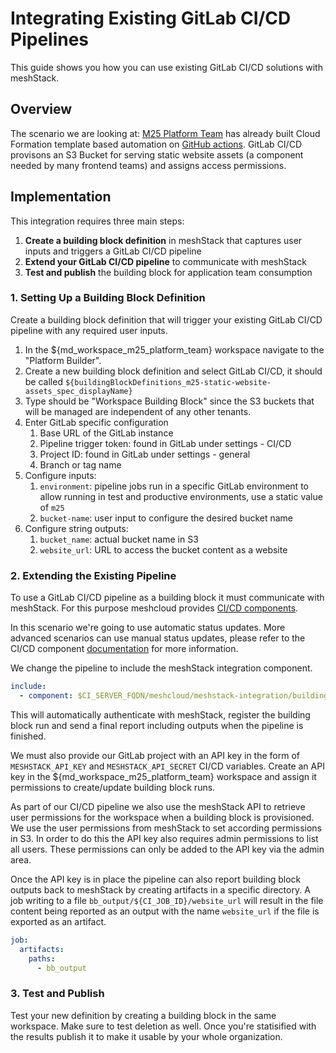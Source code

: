 # Integrating Existing GitLab CI/CD Pipelines

This guide shows you how you can use existing GitLab CI/CD solutions with meshStack.

## Overview

<!-- Reference gitops guide for motivation and challenges -->

The scenario we are looking at: [M25 Platform Team](https://likvid-bank.github.io/likvid-cloudfoundation/meshstack/guides/business_platforms.html) has already built
Cloud Formation template based automation on [GitHub actions](https://gitlab.com/likvid-bank/static-website-assets).
GitLab CI/CD provisons an S3 Bucket for serving static website assets (a component needed by many frontend teams) and assigns access permissions.

## Implementation

This integration requires three main steps:

1. **Create a building block definition** in meshStack that captures user inputs and triggers a GitLab CI/CD pipeline
2. **Extend your GitLab CI/CD pipeline** to communicate with meshStack
3. **Test and publish** the building block for application team consumption

### 1. Setting Up a Building Block Definition

Create a building block definition that will trigger your existing GitLab CI/CD pipeline with any required user inputs.

1. In the ${md_workspace_m25_platform_team} workspace navigate to the "Platform Builder".
2. Create a new building block definition and select GitLab CI/CD, it should be called `${buildingBlockDefinitions_m25-static-website-assets_spec_displayName}`
3. Type should be "Workspace Building Block" since the S3 buckets that will be managed are independent of any other tenants.
4. Enter GitLab specific configuration
   1. Base URL of the GitLab instance
   2. Pipeline trigger token: found in GitLab under settings - CI/CD
   3. Project ID: found in GitLab under settings - general
   4. Branch or tag name
5. Configure inputs:
   1. `environment`: pipeline jobs run in a specific GitLab environment to allow running in test and productive environments, use a static value of `m25`
   2. `bucket-name`: user input to configure the desired bucket name
6. Configure string outputs:
   1. `bucket_name`: actual bucket name in S3
   2. `website_url`: URL to access the bucket content as a website

### 2. Extending the Existing Pipeline

To use a GitLab CI/CD pipeline as a building block it must communicate with meshStack.
For this purpose meshcloud provides [CI/CD components](https://gitlab.com/explore/catalog/meshcloud/meshstack-integration).

In this scenario we're going to use automatic status updates.
More advanced scenarios can use manual status updates, please refer to the CI/CD component [documentation](https://gitlab.com/meshcloud/meshstack-integration) for more information.

We change the pipeline to include the meshStack integration component.

```yaml
include:
  - component: $CI_SERVER_FQDN/meshcloud/meshstack-integration/building-block-run@0.1.0
```

This will automatically authenticate with meshStack, register the building block run and send a final report including outputs when the pipeline is finished.

We must also provide our GitLab project with an API key in the form of `MESHSTACK_API_KEY` and `MESHSTACK_API_SECRET` CI/CD variables.
Create an API key in the ${md_workspace_m25_platform_team} workspace and assign it permissions to create/update building block runs.

As part of our CI/CD pipeline we also use the meshStack API to retrieve user permissions for the workspace when a building block is provisioned.
We use the user permissions from meshStack to set according permissions in S3.
In order to do this the API key also requires admin permissions to list all users.
These permissions can only be added to the API key via the admin area.

Once the API key is in place the pipeline can also report building block outputs back to meshStack by creating artifacts in a specific directory.
A job writing to a file `bb_output/${CI_JOB_ID}/website_url` will result in the file content being reported as an output with the name `website_url` if the file is exported as an artifact.

```yaml
job:
  artifacts:
    paths:
      - bb_output
```

### 3. Test and Publish

Test your new definition by creating a building block in the same workspace.
Make sure to test deletion as well.
Once you're statisified with the results publish it to make it usable by your whole organization.

